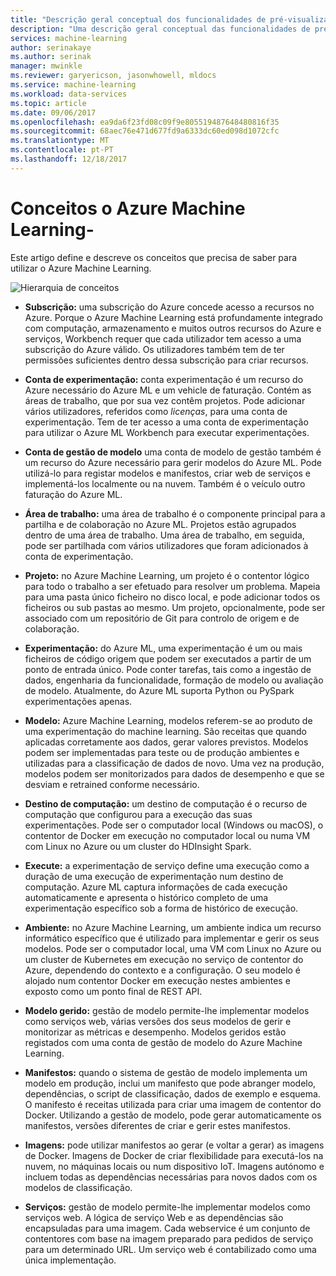 ```yaml
---
title: "Descrição geral conceptual dos funcionalidades de pré-visualização do Azure Machine Learning | Microsoft Docs"
description: "Uma descrição geral conceptual das funcionalidades de pré-visualização do Azure Machine Learning, tais como as subscrições, contas, áreas de trabalho, projetos, etc."
services: machine-learning
author: serinakaye
ms.author: serinak
manager: mwinkle
ms.reviewer: garyericson, jasonwhowell, mldocs
ms.service: machine-learning
ms.workload: data-services
ms.topic: article
ms.date: 09/06/2017
ms.openlocfilehash: ea9da6f23fd08c09f9e805519487648480816f35
ms.sourcegitcommit: 68aec76e471d677fd9a6333dc60ed098d1072cfc
ms.translationtype: MT
ms.contentlocale: pt-PT
ms.lasthandoff: 12/18/2017
---
```

# <a name="azure-machine-learning---concepts"></a>Conceitos o Azure Machine Learning-

Este artigo define e descreve os conceitos que precisa de saber para utilizar o Azure Machine Learning. 

![Hierarquia de conceitos](media/overview-general-concepts/hierarchy.png)

- **Subscrição:** uma subscrição do Azure concede acesso a recursos no Azure. Porque o Azure Machine Learning está profundamente integrado com computação, armazenamento e muitos outros recursos do Azure e serviços, Workbench requer que cada utilizador tem acesso a uma subscrição do Azure válido. Os utilizadores também tem de ter permissões suficientes dentro dessa subscrição para criar recursos.


- **Conta de experimentação:** conta experimentação é um recurso do Azure necessário do Azure ML e um vehicle de faturação. Contém as áreas de trabalho, que por sua vez contêm projetos. Pode adicionar vários utilizadores, referidos como _licenças_, para uma conta de experimentação. Tem de ter acesso a uma conta de experimentação para utilizar o Azure ML Workbench para executar experimentações. 


- **Conta de gestão de modelo** uma conta de modelo de gestão também é um recurso do Azure necessário para gerir modelos do Azure ML. Pode utilizá-lo para registar modelos e manifestos, criar web de serviços e implementá-los localmente ou na nuvem. Também é o veículo outro faturação do Azure ML.


- **Área de trabalho:** uma área de trabalho é o componente principal para a partilha e de colaboração no Azure ML. Projetos estão agrupados dentro de uma área de trabalho. Uma área de trabalho, em seguida, pode ser partilhada com vários utilizadores que foram adicionados à conta de experimentação.


- **Projeto:** no Azure Machine Learning, um projeto é o contentor lógico para todo o trabalho a ser efetuado para resolver um problema. Mapeia para uma pasta único ficheiro no disco local, e pode adicionar todos os ficheiros ou sub pastas ao mesmo. Um projeto, opcionalmente, pode ser associado com um repositório de Git para controlo de origem e de colaboração.  

- **Experimentação:** do Azure ML, uma experimentação é um ou mais ficheiros de código origem que podem ser executados a partir de um ponto de entrada único. Pode conter tarefas, tais como a ingestão de dados, engenharia da funcionalidade, formação de modelo ou avaliação de modelo. Atualmente, do Azure ML suporta Python ou PySpark experimentações apenas.


- **Modelo:** Azure Machine Learning, modelos referem-se ao produto de uma experimentação do machine learning. São receitas que quando aplicadas corretamente aos dados, gerar valores previstos. Modelos podem ser implementadas para teste ou de produção ambientes e utilizadas para a classificação de dados de novo. Uma vez na produção, modelos podem ser monitorizados para dados de desempenho e que se desviam e retrained conforme necessário. 

- **Destino de computação:** um destino de computação é o recurso de computação que configurou para a execução das suas experimentações. Pode ser o computador local (Windows ou macOS), o contentor de Docker em execução no computador local ou numa VM com Linux no Azure ou um cluster do HDInsight Spark.


- **Execute:** a experimentação de serviço define uma execução como a duração de uma execução de experimentação num destino de computação. Azure ML captura informações de cada execução automaticamente e apresenta o histórico completo de uma experimentação específico sob a forma de histórico de execução.

- **Ambiente:** no Azure Machine Learning, um ambiente indica um recurso informático específico que é utilizado para implementar e gerir os seus modelos. Pode ser o computador local, uma VM com Linux no Azure ou um cluster de Kubernetes em execução no serviço de contentor do Azure, dependendo do contexto e a configuração. O seu modelo é alojado num contentor Docker em execução nestes ambientes e exposto como um ponto final de REST API.


- **Modelo gerido:** gestão de modelo permite-lhe implementar modelos como serviços web, várias versões dos seus modelos de gerir e monitorizar as métricas e desempenho. Modelos geridos estão registados com uma conta de gestão de modelo do Azure Machine Learning.

- **Manifestos:** quando o sistema de gestão de modelo implementa um modelo em produção, inclui um manifesto que pode abranger modelo, dependências, o script de classificação, dados de exemplo e esquema. O manifesto é receitas utilizada para criar uma imagem de contentor do Docker. Utilizando a gestão de modelo, pode gerar automaticamente os manifestos, versões diferentes de criar e gerir estes manifestos. 


- **Imagens:** pode utilizar manifestos ao gerar (e voltar a gerar) as imagens de Docker. Imagens de Docker de criar flexibilidade para executá-los na nuvem, no máquinas locais ou num dispositivo IoT. Imagens autónomo e incluem todas as dependências necessárias para novos dados com os modelos de classificação. 

- **Serviços:** gestão de modelo permite-lhe implementar modelos como serviços web. A lógica de serviço Web e as dependências são encapsuladas para uma imagem. Cada webservice é um conjunto de contentores com base na imagem preparado para pedidos de serviço para um determinado URL. Um serviço web é contabilizado como uma única implementação.
